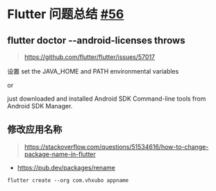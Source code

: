 # Flutter 问题总结 [#56](https://github.com/vhxubo/blog/issues/56)

## flutter doctor --android-licenses throws

> https://github.com/flutter/flutter/issues/57017

设置 set the JAVA_HOME and PATH environmental variables

or

 just downloaded and installed Android SDK Command-line tools from Android SDK Manager. 

## 修改应用名称

> https://stackoverflow.com/questions/51534616/how-to-change-package-name-in-flutter

- https://pub.dev/packages/rename

```
flutter create --org com.vhxubo appname
```